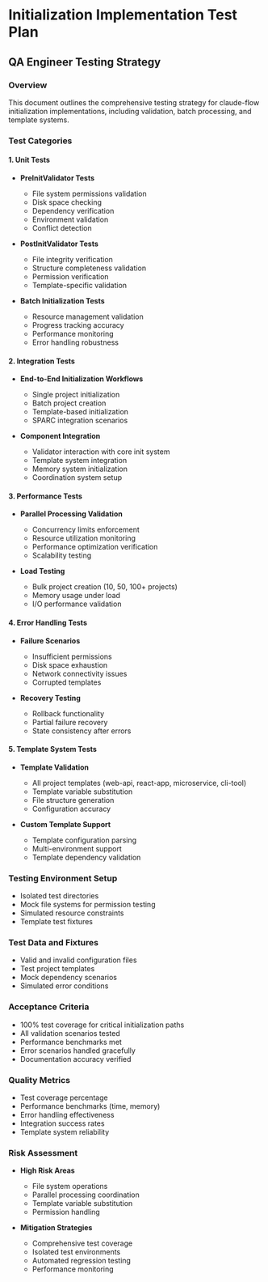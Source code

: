 # Initialization Implementation Test Plan
## QA Engineer Testing Strategy

### Overview
This document outlines the comprehensive testing strategy for claude-flow initialization implementations, including validation, batch processing, and template systems.

### Test Categories

#### 1. Unit Tests
- **PreInitValidator Tests**
  - File system permissions validation
  - Disk space checking
  - Dependency verification
  - Environment validation
  - Conflict detection

- **PostInitValidator Tests**
  - File integrity verification
  - Structure completeness validation
  - Permission verification
  - Template-specific validation

- **Batch Initialization Tests**
  - Resource management validation
  - Progress tracking accuracy
  - Performance monitoring
  - Error handling robustness

#### 2. Integration Tests
- **End-to-End Initialization Workflows**
  - Single project initialization
  - Batch project creation
  - Template-based initialization
  - SPARC integration scenarios

- **Component Integration**
  - Validator interaction with core init system
  - Template system integration
  - Memory system initialization
  - Coordination system setup

#### 3. Performance Tests
- **Parallel Processing Validation**
  - Concurrency limits enforcement
  - Resource utilization monitoring
  - Performance optimization verification
  - Scalability testing

- **Load Testing**
  - Bulk project creation (10, 50, 100+ projects)
  - Memory usage under load
  - I/O performance validation

#### 4. Error Handling Tests
- **Failure Scenarios**
  - Insufficient permissions
  - Disk space exhaustion
  - Network connectivity issues
  - Corrupted templates

- **Recovery Testing**
  - Rollback functionality
  - Partial failure recovery
  - State consistency after errors

#### 5. Template System Tests
- **Template Validation**
  - All project templates (web-api, react-app, microservice, cli-tool)
  - Template variable substitution
  - File structure generation
  - Configuration accuracy

- **Custom Template Support**
  - Template configuration parsing
  - Multi-environment support
  - Template dependency validation

### Testing Environment Setup
- Isolated test directories
- Mock file systems for permission testing
- Simulated resource constraints
- Template test fixtures

### Test Data and Fixtures
- Valid and invalid configuration files
- Test project templates
- Mock dependency scenarios
- Simulated error conditions

### Acceptance Criteria
- 100% test coverage for critical initialization paths
- All validation scenarios tested
- Performance benchmarks met
- Error scenarios handled gracefully
- Documentation accuracy verified

### Quality Metrics
- Test coverage percentage
- Performance benchmarks (time, memory)
- Error handling effectiveness
- Integration success rates
- Template system reliability

### Risk Assessment
- **High Risk Areas**
  - File system operations
  - Parallel processing coordination
  - Template variable substitution
  - Permission handling

- **Mitigation Strategies**
  - Comprehensive test coverage
  - Isolated test environments
  - Automated regression testing
  - Performance monitoring